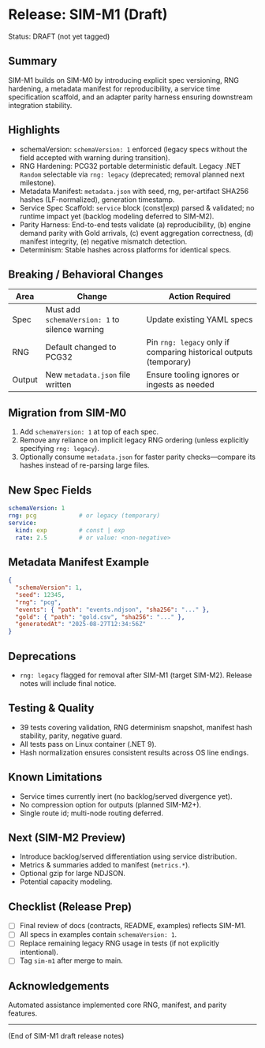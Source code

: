 # Release: SIM-M1 (Draft)

Status: DRAFT (not yet tagged)

## Summary
SIM-M1 builds on SIM-M0 by introducing explicit spec versioning, RNG hardening, a metadata manifest for reproducibility, a service time specification scaffold, and an adapter parity harness ensuring downstream integration stability.

## Highlights
- schemaVersion: `schemaVersion: 1` enforced (legacy specs without the field accepted with warning during transition).
- RNG Hardening: PCG32 portable deterministic default. Legacy .NET `Random` selectable via `rng: legacy` (deprecated; removal planned next milestone).
- Metadata Manifest: `metadata.json` with seed, rng, per-artifact SHA256 hashes (LF-normalized), generation timestamp.
- Service Spec Scaffold: `service` block (const|exp) parsed & validated; no runtime impact yet (backlog modeling deferred to SIM-M2).
- Parity Harness: End-to-end tests validate (a) reproducibility, (b) engine demand parity with Gold arrivals, (c) event aggregation correctness, (d) manifest integrity, (e) negative mismatch detection.
- Determinism: Stable hashes across platforms for identical specs.

## Breaking / Behavioral Changes
| Area | Change | Action Required |
|------|--------|-----------------|
| Spec | Must add `schemaVersion: 1` to silence warning | Update existing YAML specs |
| RNG | Default changed to PCG32 | Pin `rng: legacy` only if comparing historical outputs (temporary) |
| Output | New `metadata.json` file written | Ensure tooling ignores or ingests as needed |

## Migration from SIM-M0
1. Add `schemaVersion: 1` at top of each spec.
2. Remove any reliance on implicit legacy RNG ordering (unless explicitly specifying `rng: legacy`).
3. Optionally consume `metadata.json` for faster parity checks—compare its hashes instead of re-parsing large files.

## New Spec Fields
```yaml
schemaVersion: 1
rng: pcg            # or legacy (temporary)
service:
  kind: exp         # const | exp
  rate: 2.5         # or value: <non-negative>
```

## Metadata Manifest Example
```json
{
  "schemaVersion": 1,
  "seed": 12345,
  "rng": "pcg",
  "events": { "path": "events.ndjson", "sha256": "..." },
  "gold": { "path": "gold.csv", "sha256": "..." },
  "generatedAt": "2025-08-27T12:34:56Z"
}
```

## Deprecations
- `rng: legacy` flagged for removal after SIM-M1 (target SIM-M2). Release notes will include final notice.

## Testing & Quality
- 39 tests covering validation, RNG determinism snapshot, manifest hash stability, parity, negative guard.
- All tests pass on Linux container (.NET 9).
- Hash normalization ensures consistent results across OS line endings.

## Known Limitations
- Service times currently inert (no backlog/served divergence yet).
- No compression option for outputs (planned SIM-M2+).
- Single route id; multi-node routing deferred.

## Next (SIM-M2 Preview)
- Introduce backlog/served differentiation using service distribution.
- Metrics & summaries added to manifest (`metrics.*`).
- Optional gzip for large NDJSON.
- Potential capacity modeling.

## Checklist (Release Prep)
- [ ] Final review of docs (contracts, README, examples) reflects SIM-M1.
- [ ] All specs in examples contain `schemaVersion: 1`.
- [ ] Replace remaining legacy RNG usage in tests (if not explicitly intentional).
- [ ] Tag `sim-m1` after merge to main.

## Acknowledgements
Automated assistance implemented core RNG, manifest, and parity features.

---
(End of SIM-M1 draft release notes)
